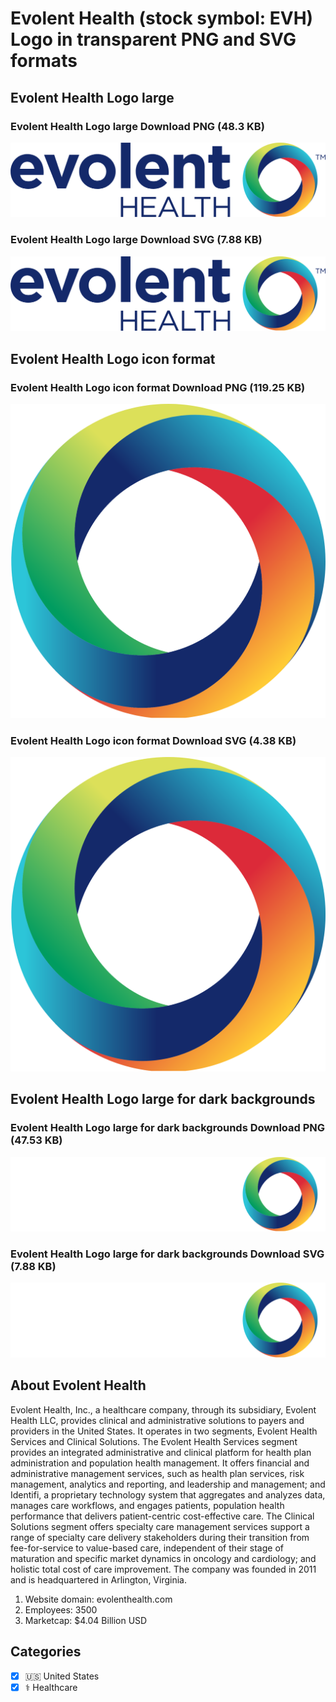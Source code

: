 # Evolent Health (stock symbol: EVH) Logo in transparent PNG and SVG formats

## Evolent Health Logo large

### Evolent Health Logo large Download PNG (48.3 KB)

![Evolent Health Logo large Download PNG (48.3 KB)](/img/orig/EVH_BIG-183d3d18.png)

### Evolent Health Logo large Download SVG (7.88 KB)

![Evolent Health Logo large Download SVG (7.88 KB)](/img/orig/EVH_BIG-8877513c.svg)

## Evolent Health Logo icon format

### Evolent Health Logo icon format Download PNG (119.25 KB)

![Evolent Health Logo icon format Download PNG (119.25 KB)](/img/orig/EVH-3e0e5124.png)

### Evolent Health Logo icon format Download SVG (4.38 KB)

![Evolent Health Logo icon format Download SVG (4.38 KB)](/img/orig/EVH-88d8533a.svg)

## Evolent Health Logo large for dark backgrounds

### Evolent Health Logo large for dark backgrounds Download PNG (47.53 KB)

![Evolent Health Logo large for dark backgrounds Download PNG (47.53 KB)](/img/orig/EVH_BIG.D-82ec10c1.png)

### Evolent Health Logo large for dark backgrounds Download SVG (7.88 KB)

![Evolent Health Logo large for dark backgrounds Download SVG (7.88 KB)](/img/orig/EVH_BIG.D-7d2d3694.svg)

## About Evolent Health

Evolent Health, Inc., a healthcare company, through its subsidiary, Evolent Health LLC, provides clinical and administrative solutions to payers and providers in the United States. It operates in two segments, Evolent Health Services and Clinical Solutions. The Evolent Health Services segment provides an integrated administrative and clinical platform for health plan administration and population health management. It offers financial and administrative management services, such as health plan services, risk management, analytics and reporting, and leadership and management; and Identifi, a proprietary technology system that aggregates and analyzes data, manages care workflows, and engages patients, population health performance that delivers patient-centric cost-effective care. The Clinical Solutions segment offers specialty care management services support a range of specialty care delivery stakeholders during their transition from fee-for-service to value-based care, independent of their stage of maturation and specific market dynamics in oncology and cardiology; and holistic total cost of care improvement. The company was founded in 2011 and is headquartered in Arlington, Virginia.

1. Website domain: evolenthealth.com
2. Employees: 3500
3. Marketcap: $4.04 Billion USD


## Categories
- [x] 🇺🇸 United States
- [x] ⚕️ Healthcare
